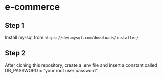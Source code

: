 # e-commerce

## Step 1
Install my-sql from ```https://dev.mysql.com/downloads/installer/```

## Step 2
After cloning this repository, create a .env file and insert a constant called DB_PASSWORD = "your root user password"


